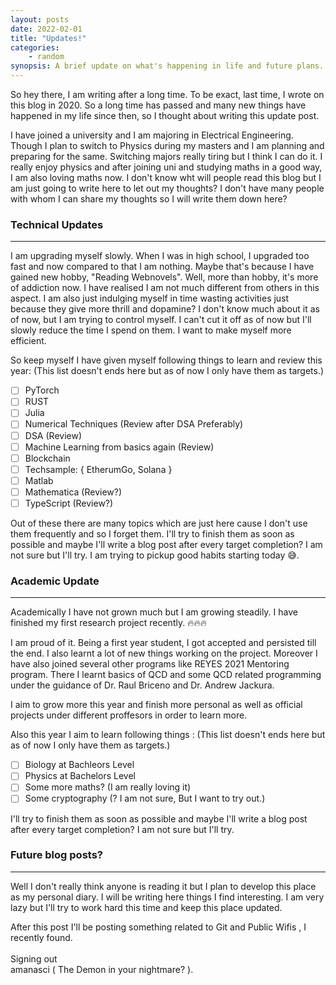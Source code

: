 ```yaml
---
layout: posts
date: 2022-02-01
title: "Updates!"
categories:
    - random
synopsis: A brief update on what's happening in life and future plans.
---
```


So hey there, I am writing after a long time. To be exact, last time, I wrote on this blog in 2020. So a long time has passed and many new things have happened in my life since then, so I thought about writing this update post.

I have joined a university and I am majoring in Electrical Engineering. Though I plan to switch to Physics during my masters and I am planning and preparing for the same. Switching majors really tiring but I think I can do it. I really enjoy physics and after joining uni and studying maths in a good way, I am also loving maths now. I don't know wht will people read this blog but I am just going to write here to let out my thoughts? I don't have many people with whom I can share my thoughts so I will write them down here? 

### Technical Updates
---
I am upgrading myself slowly. When I was in high school, I upgraded too fast and now compared to that I am nothing. Maybe that's because I have gained new hobby, "Reading Webnovels". Well, more than hobby, it's more of addiction now. I have realised I am not much different from others in this aspect. I am also just indulging myself in time wasting activities just because they give more thrill and dopamine? I don't know much about it as of now, but I am trying to control myself. I can't cut it off as of now but I'll slowly reduce the time I spend on them. I want to make myself more efficient. 

So keep myself I have given myself following things to learn and review this year: (This list doesn't ends here but as of now I only have them as targets.)

- [ ] PyTorch
- [ ] RUST 
- [ ] Julia
- [ ] Numerical Techniques (Review after DSA Preferably)
- [ ] DSA (Review)
- [ ] Machine Learning from basics again (Review)
- [ ] Blockchain 
- [ ] Techsample: { EtherumGo, Solana } 
- [ ] Matlab 
- [ ] Mathematica (Review?)
- [ ] TypeScript (Review?)

Out of these there are many topics which are just here cause I don't use them frequently and so I forget them. I'll try  to finish them as soon as possible and maybe I'll write a blog post after every target completion? I am not sure but I'll try. I am trying to pickup good habits starting today 😅. 

### Academic Update
---
Academically I have not grown much but I am growing steadily. I have finished my first research project recently. 🔥🔥🔥 

I am proud of it. Being a first year student, I got accepted and persisted till the end. I also learnt a lot of new things working on the project. Moreover I have also joined several other programs like REYES 2021 Mentoring program. There I learnt basics of QCD and some QCD related programming under the guidance of Dr. Raul Briceno and Dr. Andrew Jackura. 

I aim to grow more this year and finish more personal as well as official projects under different proffesors in order to learn more. 

Also this year I aim to learn following things : (This list doesn't ends here but as of now I only have them as targets.)

- [ ] Biology at Bachleors Level
- [ ] Physics at Bachelors Level
- [ ] Some more maths? (I am really loving it)
- [ ] Some cryptography (? I am not sure, But I want to try out.)

I'll try  to finish them as soon as possible and maybe I'll write a blog post after every target completion? I am not sure but I'll try. 

### Future blog posts? 
---
Well I don't really think anyone is reading it but I plan to develop this place as my personal diary. I will be writing here things I find interesting. I am very lazy but I'll try to work hard this time and keep this place updated. 

After this post I'll be posting something related to Git and Public Wifis , I recently found.
<br><br>
Signing out<br> 
amanasci ( The Demon in your nightmare? ).